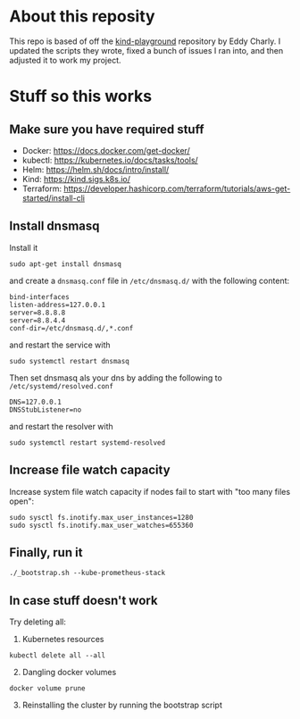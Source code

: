 # About this reposity

This repo is based of off the [kind-playground](https://github.com/eddycharly/kind-playground) repository by Eddy Charly.
I updated the scripts they wrote, fixed a bunch of issues I ran into, and then adjusted it to work my project.

# Stuff so this works

## Make sure you have required stuff

- Docker: https://docs.docker.com/get-docker/
- kubectl: https://kubernetes.io/docs/tasks/tools/
- Helm: https://helm.sh/docs/intro/install/
- Kind: https://kind.sigs.k8s.io/
- Terraform: https://developer.hashicorp.com/terraform/tutorials/aws-get-started/install-cli

## Install dnsmasq

Install it

```shell
sudo apt-get install dnsmasq
```

and create a `dnsmasq.conf` file in `/etc/dnsmasq.d/` with the following content:

```
bind-interfaces
listen-address=127.0.0.1
server=8.8.8.8
server=8.8.4.4
conf-dir=/etc/dnsmasq.d/,*.conf
```

and restart the service with

```shell
sudo systemctl restart dnsmasq
```

Then set dnsmasq als your dns by adding the following to `/etc/systemd/resolved.conf`

```
DNS=127.0.0.1
DNSStubListener=no
```

and restart the resolver with

```shell
sudo systemctl restart systemd-resolved
```

## Increase file watch capacity

Increase system file watch capacity if nodes fail to start with "too many files open":

```shell
sudo sysctl fs.inotify.max_user_instances=1280
sudo sysctl fs.inotify.max_user_watches=655360
```

## Finally, run it

```shell
./_bootstrap.sh --kube-prometheus-stack
```

## In case stuff doesn't work

Try deleting all:
1. Kubernetes resources
```shell
kubectl delete all --all
```
2. Dangling docker volumes
```shell
docker volume prune
```
3. Reinstalling the cluster by running the bootstrap script